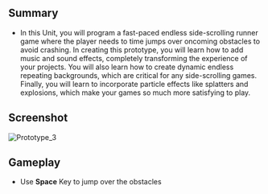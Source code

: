 ## Summary

* In this Unit, you will program a fast-paced endless side-scrolling runner game where the player needs to time jumps over oncoming obstacles to avoid crashing. In creating this prototype, you will learn how to add music and sound effects, completely transforming the experience of your projects. You will also learn how to create dynamic endless repeating backgrounds, which are critical for any side-scrolling games. Finally, you will learn to incorporate particle effects like splatters and explosions, which make your games so much more satisfying to play.

## Screenshot

![Prototype_3](https://user-images.githubusercontent.com/108261595/220636918-f52356db-f77d-47be-85bb-b0f23e4667fe.jpg)


## Gameplay

* Use **Space** Key to jump over the obstacles
